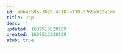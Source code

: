 ```yaml
---
id: abb4358b-3029-4718-b138-5765eb13e1dc
title: Jnp
desc: ''
updated: 1609513820189
created: 1609513820189
stub: true
---
```


